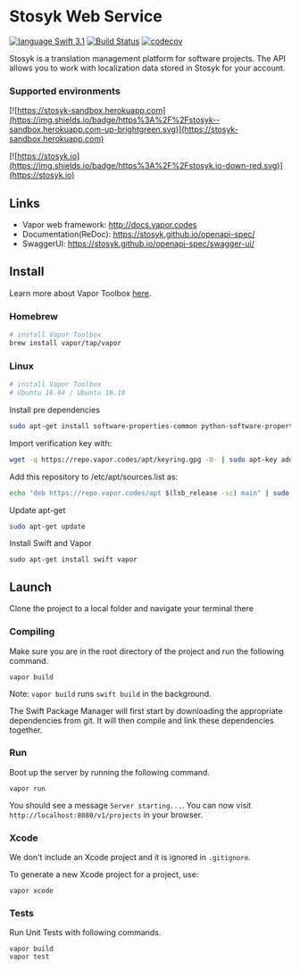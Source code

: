 # Stosyk Web Service

[![language Swift 3.1](https://img.shields.io/badge/language-Swift%203.1-blue.svg)](https://swift.org)
[![Build Status](https://travis-ci.org/Stosyk/stosyk-service.svg?branch=develop)](https://travis-ci.org/Stosyk/stosyk-service) [![codecov](https://codecov.io/gh/Stosyk/stosyk-service/branch/develop/graph/badge.svg)](https://codecov.io/gh/Stosyk/stosyk-service)

Stosyk is a translation management platform for software projects. The API allows you to work with localization data stored in Stosyk for your account.

### Supported environments
[![https://stosyk-sandbox.herokuapp.com](https://img.shields.io/badge/https%3A%2F%2Fstosyk--sandbox.herokuapp.com-up-brightgreen.svg)](https://stosyk-sandbox.herokuapp.com)

[![https://stosyk.io](https://img.shields.io/badge/https%3A%2F%2Fstosyk.io-down-red.svg)](https://stosyk.io)

## Links
- Vapor web framework: http://docs.vapor.codes
- Documentation(ReDoc): https://stosyk.github.io/openapi-spec/
- SwaggerUI: https://stosyk.github.io/openapi-spec/swagger-ui/

## Install

Learn more about Vapor Toolbox <a href="https://vapor.github.io/documentation/getting-started/install-toolbox.html">here</a>.

### Homebrew

```sh
# install Vapor Toolbox
brew install vapor/tap/vapor
```

### Linux
```sh
# install Vapor Toolbox
# Ubuntu 16.04 / Ubuntu 16.10
```

Install pre dependencies

```sh
sudo apt-get install software-properties-common python-software-properties
```

Import verification key with:

```sh
wget -q https://repo.vapor.codes/apt/keyring.gpg -O- | sudo apt-key add -
```

Add this repository to /etc/apt/sources.list as:

```sh
echo "deb https://repo.vapor.codes/apt $(lsb_release -sc) main" | sudo tee /etc/apt/sources.list.d/vapor.list
```

Update apt-get

```sh
sudo apt-get update
```

Install Swift and Vapor

```
sudo apt-get install swift vapor
```

## Launch

Clone the project to a local folder and navigate your terminal there

### Compiling

Make sure you are in the root directory of the project and run the following command.

```
vapor build
```

Note: `vapor build` runs `swift build` in the background.

The Swift Package Manager will first start by downloading the appropriate dependencies from git. It will then compile and link these dependencies together.

### Run

Boot up the server by running the following command.

```
vapor run
```

You should see a message `Server starting...`. You can now visit `http://localhost:8080/v1/projects` in your browser.

### Xcode

We don't include an Xcode project and it is ignored in `.gitignore`.

To generate a new Xcode project for a project, use:

```
vapor xcode
```

### Tests

Run Unit Tests with following commands.

```
vapor build
vapor test
```

